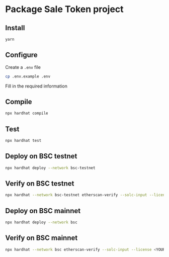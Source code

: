 # Package Sale Token project

## Install
```bash
yarn
```

## Configure
Create a `.env` file
```bash
cp .env.example .env
```
Fill in the required information

## Compile
```bash
npx hardhat compile
```

## Test
```bash
npx hardhat test
```

## Deploy on BSC testnet
```bash
npx hardhat deploy --network bsc-testnet
```

## Verify on BSC testnet
```bash
npx hardhat --network bsc-testnet etherscan-verify --solc-input --license <YOUR-LICENSE-SPDX-CODE> 
```

## Deploy on BSC mainnet
```bash
npx hardhat deploy --network bsc
```

## Verify on BSC mainnet
```bash
npx hardhat --network bsc etherscan-verify --solc-input --license <YOUR-LICENSE-SPDX-CODE> 
```